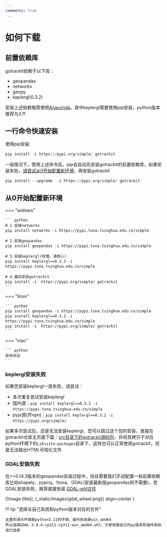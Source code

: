 ```yaml
---
comments: true
---
```


# 如何下载

[Anaconda]: https://www.anaconda.com/download
[GDAL-whl文件]: https://github.com/cgohlke/geospatial-wheels/releases

## 前置依赖库
gotrackit依赖于以下库：

- geopandas
- networkx
- geopy
- keplergl(0.3.2)

安装上述依赖推荐使用[Anaconda]，其中keplergl需要使用pip安装，python版本推荐为3.11


## 一行命令快速安装

使用pip安装:

``` py title="使用pip安装"
pip install -i https://pypi.org/simple/ gotrackit
```

一般情况下，使用上述命令后，pip会自动先安装gotrackit的前置依赖库，如果安装失败，[请尝试从0开始配置新环境](#从0开始配置新环境)，再安装gotrackit

``` py title="已经安装好gotrackit，升级版本可以使用以下命令"
pip install --upgrade  -i https://pypi.org/simple/ gotrackit
```

<a id="从0开始配置新环境"></a>
## 从0开始配置新环境

=== "widows"

    ``` python
    # 1.安装networkx
    pip install networkx -i https://pypi.tuna.tsinghua.edu.cn/simple
    
    # 2.安装geopandas
    pip install geopandas -i https://pypi.tuna.tsinghua.edu.cn/simple

    # 3.安装keplergl(较慢，请耐心)
    pip install keplergl==0.3.2 -i https://pypi.tuna.tsinghua.edu.cn/simple

    # 4.最后安装gotrackit
    pip install -i  https://pypi.org/simple/ gotrackit
    ```

=== "linux"

    ``` python
    pip install geopandas -i https://pypi.tuna.tsinghua.edu.cn/simple
    pip install keplergl==0.3.2 -i https://pypi.tuna.tsinghua.edu.cn/simple
    pip install -i  https://pypi.org/simple/ gotrackit
    ```

=== "mac"

    ``` python
    有待测试
    ```

### keplergl安装失败

如果您安装keplergl一直失败，请尝试：

- 多次重复尝试安装keplergl
- 国内源：`pip install keplergl==0.3.2 -i https://pypi.tuna.tsinghua.edu.cn/simple`
- pypi源(开vpn)：`pip install keplergl==0.3.2 -i https://pypi.org/simple/`

如果多次尝试后，还是无法安装keplergl，您可以跳过这个包的安装，直接在gotrackit仓库主页面下载：[src目录下的gotrackit源码包](https://github.com/zdsjjtTLG/TrackIt/tree/main/src)，并将其拷贝于对应python环境下的`Lib\site-packages`目录下，这样也可以正常使用gotrackit，但是无法输出HTML可视化文件

### GDAL安装失败
在<=0.14.3版本的geopandas安装过程中，往往需要我们手动配置一些前置依赖库比如shapely、pyproj、fiona、GDAL(安装最新版geopandas则不需要)，若GDAL安装失败，推荐直接安装 [GDAL-whl文件]

<div class="gdal-whl" markdown>
![Image title](../_static/images/gdal_wheel.png){ align=center }
</div>

!!! tip "选择与自己系统和python版本对应的文件"

    这里的演示环境是python3.11的环境，操作系统是win_amd64
    所以选择GDAL-3.8.4-cp311-cp311-win_amd64.whl，大家依据自己的py版本和操作系统进行选择